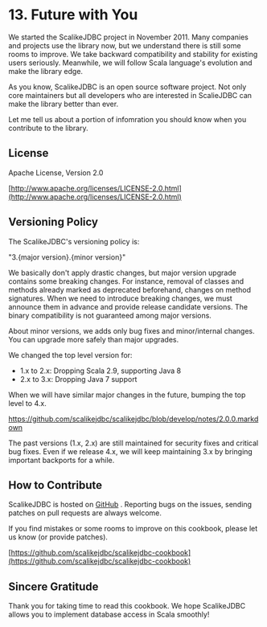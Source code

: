 # 13. Future with You

We started the ScalikeJDBC project in November 2011. Many companies and projects use the library now, but we understand there is still some rooms to improve. 
We take backward compatibility and stability for existing users seriously. Meanwhile, we will follow Scala language's evolution and make the library edge.

As you know, ScalikeJDBC is an open source software project. Not only core maintainers but all developers who are interested in ScalieJDBC can make the library better than ever.

Let me tell us about a portion of infomration you should know when you contribute to the library.


## License

Apache License, Version 2.0

[http://www.apache.org/licenses/LICENSE-2.0.html](http://www.apache.org/licenses/LICENSE-2.0.html)


## Versioning Policy

The ScalikeJDBC's versioning policy is:

"3.{major version}.{minor version}"

We basically don't apply drastic changes, but major version upgrade contains some breaking changes.
For instance, removal of classes and methods already marked as deprecated beforehand, changes on method signatures. When we need to introduce breaking changes, we must announce them in advance and provide release candidate versions.
The binary compatibility is not guaranteed among major versions.

About minor versions, we adds only bug fixes and minor/internal changes. You can upgrade more safely than major upgrades.

We changed the top level version for:

- 1.x to 2.x: Dropping Scala 2.9, supporting Java 8
- 2.x to 3.x: Dropping Java 7 support

When we will have similar major changes in the future, bumping the top level to 4.x.

https://github.com/scalikejdbc/scalikejdbc/blob/develop/notes/2.0.0.markdown

The past versions (1.x, 2.x) are still maintained for security fixes and critical bug fixes. Even if we release 4.x, we will keep maintaining 3.x by bringing important backports for a while.

## How to Contribute

ScalikeJDBC is hosted on [GitHub](http://github.com/scalikejdbc/scalikejdbc) . Reporting bugs on the issues, sending patches on pull requests are always welcome.

If you find mistakes or some rooms to improve on this cookbook, please let us know (or provide patches).

[https://github.com/scalikejdbc/scalikejdbc-cookbook](https://github.com/scalikejdbc/scalikejdbc-cookbook)


## Sincere Gratitude

Thank you for taking time to read this cookbook. We hope ScalikeJDBC allows you to implement database access in Scala smoothly!

